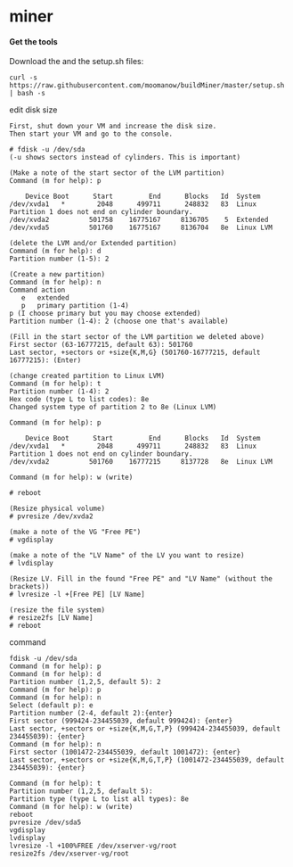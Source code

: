 # miner

#### Get the tools

Download the and the setup.sh files:

    curl -s https://raw.githubusercontent.com/moomanow/buildMiner/master/setup.sh | bash -s


edit disk size

    First, shut down your VM and increase the disk size.
    Then start your VM and go to the console.
    
    # fdisk -u /dev/sda
    (-u shows sectors instead of cylinders. This is important)
    
    (Make a note of the start sector of the LVM partition)
    Command (m for help): p
    
        Device Boot      Start         End      Blocks   Id  System
    /dev/xvda1   *        2048      499711      248832   83  Linux
    Partition 1 does not end on cylinder boundary.
    /dev/xvda2          501758    16775167     8136705    5  Extended
    /dev/xvda5          501760    16775167     8136704   8e  Linux LVM

    (delete the LVM and/or Extended partition)
    Command (m for help): d
    Partition number (1-5): 2

    (Create a new partition)
    Command (m for help): n
    Command action
       e   extended
       p   primary partition (1-4)
    p (I choose primary but you may choose extended)
    Partition number (1-4): 2 (choose one that's available)
    
    (Fill in the start sector of the LVM partition we deleted above)
    First sector (63-16777215, default 63): 501760
    Last sector, +sectors or +size{K,M,G} (501760-16777215, default 16777215): (Enter)
    
    (change created partition to Linux LVM)
    Command (m for help): t 
    Partition number (1-4): 2
    Hex code (type L to list codes): 8e
    Changed system type of partition 2 to 8e (Linux LVM)
    
    Command (m for help): p
    
        Device Boot      Start         End      Blocks   Id  System
    /dev/xvda1   *        2048      499711      248832   83  Linux
    Partition 1 does not end on cylinder boundary.
    /dev/xvda2          501760    16777215     8137728   8e  Linux LVM
    
    Command (m for help): w (write)
    
    # reboot

    (Resize physical volume)
    # pvresize /dev/xvda2

    (make a note of the VG "Free PE")
    # vgdisplay

    (make a note of the "LV Name" of the LV you want to resize)
    # lvdisplay 

    (Resize LV. Fill in the found "Free PE" and "LV Name" (without the brackets))
    # lvresize -l +[Free PE] [LV Name]
    
    (resize the file system)
    # resize2fs [LV Name] 
    # reboot
    
    
command

    fdisk -u /dev/sda
    Command (m for help): p
    Command (m for help): d
    Partition number (1,2,5, default 5): 2
    Command (m for help): p
    Command (m for help): n
    Select (default p): e
    Partition number (2-4, default 2):{enter}
    First sector (999424-234455039, default 999424): {enter}
    Last sector, +sectors or +size{K,M,G,T,P} (999424-234455039, default 234455039): {enter}
    Command (m for help): n
    First sector (1001472-234455039, default 1001472): {enter}
    Last sector, +sectors or +size{K,M,G,T,P} (1001472-234455039, default 234455039): {enter}
    
    Command (m for help): t
    Partition number (1,2,5, default 5): 
    Partition type (type L to list all types): 8e
    Command (m for help): w (write)
    reboot
    pvresize /dev/sda5
    vgdisplay
    lvdisplay 
    lvresize -l +100%FREE /dev/xserver-vg/root
    resize2fs /dev/xserver-vg/root

    
     
